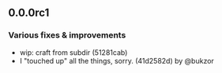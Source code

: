 ## 0.0.0rc1

### Various fixes & improvements

- wip: craft from subdir (51281cab)
- I "touched up" all the things, sorry. (41d2582d) by @bukzor

